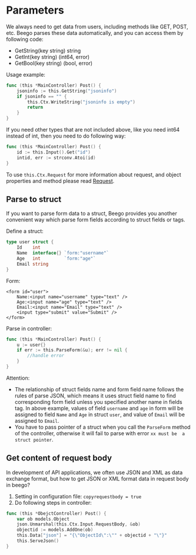 # Parameters

We always need to get data from users, including methods like GET, POST, etc. Beego parses these data automatically, and you can access them by following code:

- GetString(key string) string
- GetInt(key string) (int64, error)
- GetBool(key string) (bool, error)

Usage example:

```go
func (this *MainController) Post() {
	jsoninfo := this.GetString("jsoninfo")
	if jsoninfo == "" {
		this.Ctx.WriteString("jsoninfo is empty")
		return
	}
}
```

If you need other types that are not included above, like you need int64 instead of int, then you need to do following way:

```go
func (this *MainController) Post() {
	id := this.Input().Get("id")
	intid, err := strconv.Atoi(id)
}
```

To use `this.Ctx.Request` for more information about request, and object properties and method please read [Request](http://gowalker.org/net/http#Request).

## Parse to struct

If you want to parse form data to a struct, Beego provides you another convenient way which parse form fields according to struct fields or tags.

Define a struct:

```go
type user struct {
	Id    int
	Name  interface{} `form:"username"`
	Age   int         `form:"age"`
	Email string
}
```

Form:

	<form id="user">
		Name:<input name="username" type="text" />
		Age:<input name="age" type="text" />
		Email:<input name="Email" type="text" />
		<input type="submit" value="Submit" />
	</form>

Parse in controller:

```go
func (this *MainController) Post() {
	u := user{}
	if err := this.ParseForm(&u); err != nil {
		//handle error
	}
}
```

Attention:

* The relationship of struct fields name and form field name follows the rules of parse JSON, which means it uses struct field name to find corresponding form field unless you specified another name in fields tag. In above example, values of field `username` and `age` in form will be assigned to field `Name` and `Age` in struct `user`, and value of `Email` will be assigned to `Email`.
* You have to pass pointer of a struct when you call the `ParseForm` method of the controller, otherwise it will fail to parse with error `xx must be  a struct pointer`.

## Get content of request body

In development of API applications, we often use JSON and XML as data exchange format, but how to get JSON or XML format data in request body in beego?

1. Setting in configuration file: `copyrequestbody = true`
2. Do following steps in controller:

```go
func (this *ObejctController) Post() {
	var ob models.Object
	json.Unmarshal(this.Ctx.Input.RequestBody, &ob)
	objectid := models.AddOne(ob)
	this.Data["json"] = "{\"ObjectId\":\"" + objectid + "\"}"
	this.ServeJson()
}
```